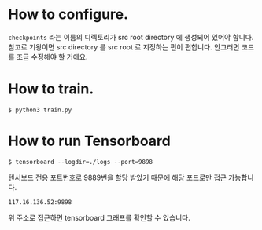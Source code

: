 # How to configure.

`checkpoints` 라는 이름의 디렉토리가 src root directory 에 생성되어 있어야 합니다. 
참고로 기왕이면 src directory 를 src root 로 지정하는 편이 편합니다. 안그러면 코드를 조금 수정해야 할 거에요.

# How to train.

    $ python3 train.py





# How to run Tensorboard

```
$ tensorboard --logdir=./logs --port=9898
```

텐서보드 전용 포트번호로 9889번을 할당 받았기 때문에  해당 포드로만 접근 가능합니다.



```
117.16.136.52:9898
```

위 주소로 접근하면 tensorboard 그래프를 확인할 수 있습니다.

